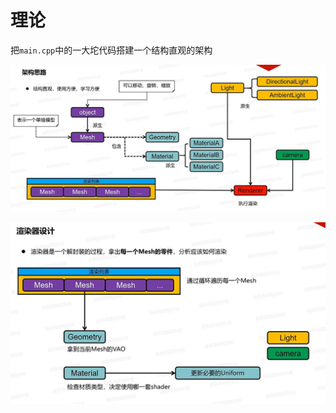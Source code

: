 # 理论
把`main.cpp`中的一大坨代码搭建一个结构直观的架构

![输入图片说明](/imgs/2024-11-23/5GmoGOV3Xo8Vj62q.png)

![输入图片说明](/imgs/2024-11-23/B2RSIlxpNeyKfOQ7.png)
<!--stackedit_data:
eyJoaXN0b3J5IjpbODMzMjMxMDAsLTIwODg3NDY2MTJdfQ==
-->